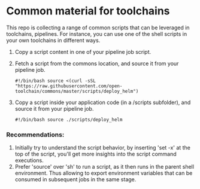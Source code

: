 # Common material for toolchains

This repo is collecting a range of common scripts that can be leveraged in toolchains, pipelines.
For instance, you can use one of the shell scripts in your own toolchains in different ways.

1. Copy a script content in one of your pipeline job script.

2. Fetch a script from the commons location, and source it from your pipeline job.

    `#!/bin/bash
    source <(curl -sSL "https://raw.githubusercontent.com/open-toolchain/commons/master/scripts/deploy_helm")`
3. Copy a script inside your application code (in a /scripts subfolder), and source it from your pipeline job.

    `#!/bin/bash
    source ./scripts/deploy_helm`

### Recommendations:
1. Initially try to understand the script behavior, by inserting 'set -x' at the top of the script, you'll get more insights into the script command executions.
2. Prefer 'source' over 'sh' to run a script, as it then runs in the parent shell environment. Thus allowing to export environment variables that can be consumed in subsequent jobs in the same stage.
